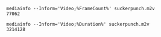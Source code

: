 
    mediainfo --Inform='Video;%FrameCount%' suckerpunch.m2v
    77062

    mediainfo --Inform='Video;%Duration%' suckerpunch.m2v
    3214128
